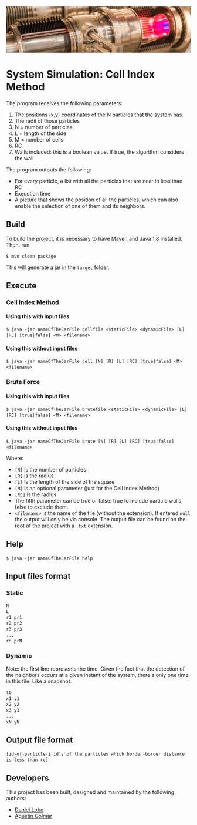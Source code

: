 ![...](resources/image/readme-header.png)

# System Simulation: Cell Index Method

The program receives the following parameters:

1. The positions (x,y) coordinates of the N particles that the system has.
2. The radii of those particles
3. N = number of particles
4. L = length of the side
5. M = number of cells
6. RC
7. Walls included: this is a boolean value. If true, the algorithm considers the wall

The program outputs the following:

* For every particle, a list with all the particles that are near in less than RC
* Execution time
* A picture that shows the position of all the particles, which can also enable the selection of one of them and its neighbors.



## Build

To build the project, it is necessary to have Maven and Java 1.8 installed. Then, run

```
$ mvn clean package
```

This will generate a jar in the `target` folder.

## Execute

### Cell Index Method

#### Using this with input files

```
$ java -jar nameOfTheJarFile cellfile <staticFile> <dynamicFile> [L] [RC] [true|false] <M> <filename>
```

#### Using this without input files

```
$ java -jar nameOfTheJarFile cell [N] [R] [L] [RC] [true|false] <M> <filename>
```

### Brute Force

#### Using this with input files

```
$ java -jar nameOfTheJarFile brutefile <staticFile> <dynamicFile> [L] [RC] [true|false] <M> <filename>
```


#### Using this without input files

```
$ java -jar nameOfTheJarFile brute [N] [R] [L] [RC] [true|false] <filename>
```

Where:

* `[N]` is the number of particles
* `[R]` is the radius
* `[L]` is the length of the side of the square
* `[M]` is an optional parameter (just for the Cell Index Method)
* `[RC]` is the radius
* The fifth parameter can be true or false: true to include particle walls, false to exclude them.
* `<filename>` is the name of the file (without the extension). If entered `null` the output will only be via console. 
The output file can be found on the root of the project with a `.txt` extension. 

## Help

```
$ java -jar nameOfTheJarFile help
```

## Input files format

### Static

```
N
L
r1 pr1
r2 pr2
r3 pr3
...
rn prN
```

### Dynamic

Note: the first line represents the time. Given the fact that the detection of the neighbors occurs at a given instant of the system, there's only one time in this file. Like a snapshot.

```
t0
x1 y1
x2 y2
x3 y3
...
xN yN
```

## Output file format

```
[id-of-particle-i id's of the particles which border-border distance is less than rc]
```

## Developers

This project has been built, designed and maintained by the following authors:

* [Daniel Lobo](https://github.com/lobo)
* [Agustín Golmar](https://github.com/agustin-golmar)
